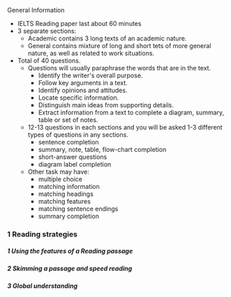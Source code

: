 General Information
- IELTS Reading paper last about 60 minutes
- 3 separate sections:
	- Academic contains 3 long texts of an academic nature.
	- General contains mixture of long and short tets of more general nature, as well as related to work situations. 
- Total of 40 questions.
	- Questions will usually paraphrase the words that are in the text. 
		- Identify the writer's overall purpose. 
		- Follow key arguments in a text. 
		- Identify opinions and attitudes.
		- Locate specific information. 
		- Distinguish main ideas from supporting details. 
		- Extract information from a text to complete a diagram, summary, table or set of notes. 
	- 12-13 questions in each sections and you will be asked 1-3 different types of questions in any sections.
		- sentence completion
		- summary, note, table, flow-chart completion
		- short-answer questions
		- diagram label completion
	- Other task may have:
		- multiple choice 
		- matching information
		- matching headings
		- matching features
		- matching sentence endings 
		- summary completion

### 1 Reading strategies 
##### 1 Using the features of a Reading passage 
##### 2 Skimming a passage and speed reading
##### 3 Global understanding


